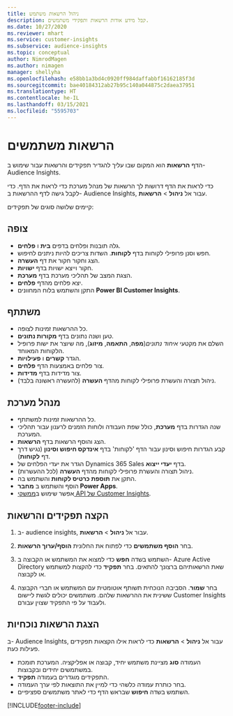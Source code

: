 ```yaml
---
title: ניהול הרשאות משתמש
description: קבל מידע אודות הרשאות ותפקידי משתמשים.
ms.date: 10/27/2020
ms.reviewer: mhart
ms.service: customer-insights
ms.subservice: audience-insights
ms.topic: conceptual
author: NimrodMagen
ms.author: nimagen
manager: shellyha
ms.openlocfilehash: e58bb1a3bd4c0920ff984daffabbf16162185f3d
ms.sourcegitcommit: bae40184312ab27b95c140a044875c2daea37951
ms.translationtype: HT
ms.contentlocale: he-IL
ms.lasthandoff: 03/15/2021
ms.locfileid: "5595703"
---
```

# <a name="user-permissions"></a>הרשאות משתמשים

הדף **הרשאות** הוא המקום שבו עליך להגדיר תפקידים והרשאות עבור שימוש ב- Audience Insights.

כדי לראות את הדף דרושות לך הרשאות של מנהל מערכת כדי לראות את הדף. כדי לקבל גישה לדף ההרשאות ב- Audience Insights, עבור אל **ניהול** > **הרשאות**.

קיימים שלושה סוגים של תפקידים:

## <a name="viewer"></a>צופה

- גלה תובנות ופלחים בדפים **בית** ו **פלחים**.
- חפש וסנן פרופילי לקוחות בדף **לקוחות**. השדות צריכים להיות ניתנים לחיפוש.
- הצג וחקור חקור את דף **העשרה**.
- חקור וייצא ישויות בדף **ישויות**.
- הצגת המצב של תהליכי מערכת בדף **מערכת**.
- יצא פלחים מהדף **פלחים**.
- התקן והשתמש בלוח המחוונים **Power BI Customer Insights**.

## <a name="contributor"></a>משתתף

- כל ההרשאות זמינות לצופה.
- טען ושנה נתונים בדף **מקורות נתונים**.
- השלם את מקטעי *איחוד נתונים*(**מפה**, **התאמה**, **מיזוג**), מה שיוצר את ישות פרופיל הלקוחות המאוחד.
- הגדר **קשרים** ו **פעילויות**.
- צור פלחים באמצעות הדף **פלחים**.
- צור מדידות בדף **מדידות**.
- ניהול תצורה והעשרת פרופילי לקוחות מהדף **העשרה** (להעשרה ראשונה בלבד).

## <a name="administrator"></a>מנהל מערכת

- כל ההרשאות זמינות למשתתף.
- שנה הגדרות בדף **מערכת**, כולל שפת העבודה ולוחות הזמנים לרענון עבור תהליכי המערכת.
- הצג והוסף הרשאות בדף **הרשאות**.
- קבע הגדרות חיפוש וסינון עבור הדף 'לקוחות' בדף **אינדקס חיפוש וסינון** (נגיש דרך דף **לקוחות**).
- הגדר את יעדי הפלחים של Dynamics 365 Sales בדף **יעדי ייצוא**.
- ניהול תצורה והעשרת פרופילי לקוחות מהדף **העשרה** (לכל ההעשרות).
- התקן את **תוספת כרטיס לקוחות** והשתמש בה.
- הוסף והשתמש ב **מחבר Power Apps**.
- אפשר שימוש ב[ממשקי API של Customer Insights](apis.md).

## <a name="assign-roles-and-permissions"></a>הקצה תפקידים והרשאות

1. ב- audience insights, עבור אל **ניהול** > **הרשאות**.

1. בחר **הוסף משתמשים** כדי לפתוח את החלונית **הוסף/ערוך הרשאות**.

1. השתמש בשדה **חפש** כדי למצוא את המשתמש או הקבוצה ב- Azure Active Directory שאת הרשאותיהם ברצונך להתאים. בחר **תפקיד** כדי להקצות למשתמש או לקבוצה.

1. בחר **שמור**. הסביבה הנוכחית תשותף אוטומטית עם המשתמש או חברי הקבוצה ששינית את ההרשאות שלהם. משתמשים יכולים לגשת ליישום Customer Insights ולעבוד על פי התפקיד שצוין עבורם.

## <a name="view-current-permissions"></a>הצגת הרשאות נוכחיות

ב- Audience Insights, עבור אל **ניהול** > **הרשאות** כדי לראות אילו הקצאות תפקידים פעילות כעת.

- העמודה **סוג** מציינת משתמש יחיד, קבוצה או אפליקציה. המערכת תומכת במשתמשים יחידים ובקבוצות.
- התפקידים מוגדרים בעמודה **תפקיד**.
- בחר כותרת עמודה כלשהי כדי למיין את התוצאות לפי ערך העמודה.
- השתמש בשדה **חיפוש** שבראש הדף כדי לאתר משתמשים ספציפיים.


[!INCLUDE[footer-include](../includes/footer-banner.md)]